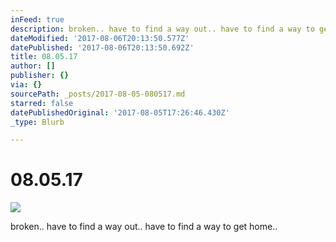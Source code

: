 ```yaml
---
inFeed: true
description: broken.. have to find a way out.. have to find a way to get home..
dateModified: '2017-08-06T20:13:50.577Z'
datePublished: '2017-08-06T20:13:50.692Z'
title: 08.05.17
author: []
publisher: {}
via: {}
sourcePath: _posts/2017-08-05-080517.md
starred: false
datePublishedOriginal: '2017-08-05T17:26:46.430Z'
_type: Blurb

---
```

# 08.05.17
![](https://the-grid-user-content.s3-us-west-2.amazonaws.com/9220b7f6-5c65-46d9-a431-4c50e2d7d363.jpg)

broken.. have to find a way out.. have to find a way to get home..